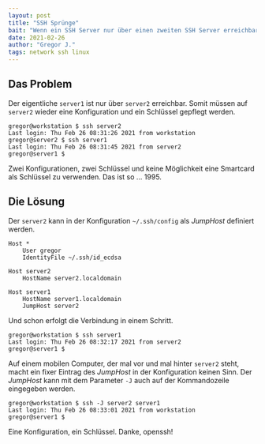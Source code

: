 ```yaml
---
layout: post
title: "SSH Sprünge"
bait: "Wenn ein SSH Server nur über einen zweiten SSH Server erreichbar ist."
date: 2021-02-26
author: "Gregor J."
tags: network ssh linux
---
```


## Das Problem

Der eigentliche `server1` ist nur über `server2` erreichbar. Somit müssen auf
`server2` wieder eine Konfiguration und ein Schlüssel gepflegt werden.

```shell
gregor@workstation $ ssh server2
Last login: Thu Feb 26 08:31:26 2021 from workstation
gregor@server2 $ ssh server1
Last login: Thu Feb 26 08:31:45 2021 from server2
gregor@server1 $ 
```

Zwei Konfigurationen, zwei Schlüssel und keine Möglichkeit eine Smartcard als
Schlüssel zu verwenden. Das ist so … 1995.

## Die Lösung

Der `server2` kann in der Konfiguration `~/.ssh/config` als _JumpHost_
definiert werden.

```
Host *
    User gregor
    IdentityFile ~/.ssh/id_ecdsa

Host server2
    HostName server2.localdomain

Host server1
    HostName server1.localdomain
    JumpHost server2 
```

Und schon erfolgt die Verbindung in einem Schritt.

```shell
gregor@workstation $ ssh server1
Last login: Thu Feb 26 08:32:17 2021 from server2
gregor@server1 $ 
```

Auf einem mobilen Computer, der mal vor und mal hinter `server2` steht, macht
ein fixer Eintrag des _JumpHost_ in der Konfiguration keinen Sinn. Der
_JumpHost_ kann mit dem Parameter `-J` auch auf der Kommandozeile eingegeben
werden.

```shell
gregor@workstation $ ssh -J server2 server1
Last login: Thu Feb 26 08:33:01 2021 from workstation
gregor@server1 $ 
```

Eine Konfiguration, ein Schlüssel. Danke, openssh!
